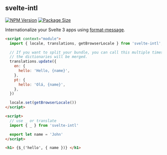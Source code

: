 ## svelte-intl

[![NPM Version](https://img.shields.io/npm/v/svelte-intl.svg)](https://npm.im/svelte-intl)
[![Package Size](https://badgen.net/bundlephobia/minzip/svelte-intl)](https://bundlephobia.com/result?p=svelte-intl@latest)

Internationalize your Svelte 3 apps using [format-message](https://github.com/format-message/format-message).

```html
<script context="module">
  import { locale, translations, getBrowserLocale } from 'svelte-intl';

  // If you want to split your bundle, you can call this multiple times,
  // the dictionaries will be merged.
  translations.update({
    en: {
      hello: 'Hello, {name}',
    },
    pt: {
      hello: 'Olá, {name}',
    },
  })

  locale.set(getBrowserLocale())
</script>

<script>
  // use _ or translate
  import { _ } from 'svelte-intl'

  export let name = 'John'
</script>

<h1> {$_('hello', { name })} </h1>
```
